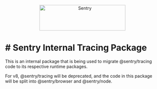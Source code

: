 <p align="center">
  <a href="https://sentry.io/?utm_source=github&utm_medium=logo" target="_blank">
    <img src="https://sentry-brand.storage.googleapis.com/sentry-wordmark-dark-280x84.png" alt="Sentry" width="280" height="84">
  </a>
</p>

# # Sentry Internal Tracing Package

This is an internal package that is being used to migrate @sentry/tracing code to its respective runtime packages.

For v8, @sentry/tracing will be deprecated, and the code in this package will be split into @sentry/browser and @sentry/node.
